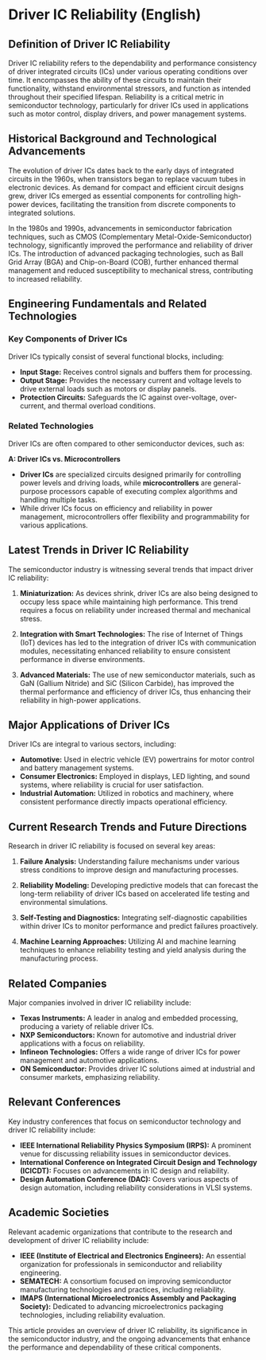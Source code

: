# Driver IC Reliability (English)

## Definition of Driver IC Reliability

Driver IC reliability refers to the dependability and performance consistency of driver integrated circuits (ICs) under various operating conditions over time. It encompasses the ability of these circuits to maintain their functionality, withstand environmental stressors, and function as intended throughout their specified lifespan. Reliability is a critical metric in semiconductor technology, particularly for driver ICs used in applications such as motor control, display drivers, and power management systems.

## Historical Background and Technological Advancements

The evolution of driver ICs dates back to the early days of integrated circuits in the 1960s, when transistors began to replace vacuum tubes in electronic devices. As demand for compact and efficient circuit designs grew, driver ICs emerged as essential components for controlling high-power devices, facilitating the transition from discrete components to integrated solutions. 

In the 1980s and 1990s, advancements in semiconductor fabrication techniques, such as CMOS (Complementary Metal-Oxide-Semiconductor) technology, significantly improved the performance and reliability of driver ICs. The introduction of advanced packaging technologies, such as Ball Grid Array (BGA) and Chip-on-Board (COB), further enhanced thermal management and reduced susceptibility to mechanical stress, contributing to increased reliability.

## Engineering Fundamentals and Related Technologies

### Key Components of Driver ICs

Driver ICs typically consist of several functional blocks, including:

- **Input Stage:** Receives control signals and buffers them for processing.
- **Output Stage:** Provides the necessary current and voltage levels to drive external loads such as motors or display panels.
- **Protection Circuits:** Safeguards the IC against over-voltage, over-current, and thermal overload conditions.

### Related Technologies

Driver ICs are often compared to other semiconductor devices, such as:

**A: Driver ICs vs. Microcontrollers**

- **Driver ICs** are specialized circuits designed primarily for controlling power levels and driving loads, while **microcontrollers** are general-purpose processors capable of executing complex algorithms and handling multiple tasks.
- While driver ICs focus on efficiency and reliability in power management, microcontrollers offer flexibility and programmability for various applications.

## Latest Trends in Driver IC Reliability

The semiconductor industry is witnessing several trends that impact driver IC reliability:

1. **Miniaturization:** As devices shrink, driver ICs are also being designed to occupy less space while maintaining high performance. This trend requires a focus on reliability under increased thermal and mechanical stress.
   
2. **Integration with Smart Technologies:** The rise of Internet of Things (IoT) devices has led to the integration of driver ICs with communication modules, necessitating enhanced reliability to ensure consistent performance in diverse environments.

3. **Advanced Materials:** The use of new semiconductor materials, such as GaN (Gallium Nitride) and SiC (Silicon Carbide), has improved the thermal performance and efficiency of driver ICs, thus enhancing their reliability in high-power applications.

## Major Applications of Driver ICs

Driver ICs are integral to various sectors, including:

- **Automotive:** Used in electric vehicle (EV) powertrains for motor control and battery management systems.
- **Consumer Electronics:** Employed in displays, LED lighting, and sound systems, where reliability is crucial for user satisfaction.
- **Industrial Automation:** Utilized in robotics and machinery, where consistent performance directly impacts operational efficiency.

## Current Research Trends and Future Directions

Research in driver IC reliability is focused on several key areas:

1. **Failure Analysis:** Understanding failure mechanisms under various stress conditions to improve design and manufacturing processes.
   
2. **Reliability Modeling:** Developing predictive models that can forecast the long-term reliability of driver ICs based on accelerated life testing and environmental simulations.
   
3. **Self-Testing and Diagnostics:** Integrating self-diagnostic capabilities within driver ICs to monitor performance and predict failures proactively.

4. **Machine Learning Approaches:** Utilizing AI and machine learning techniques to enhance reliability testing and yield analysis during the manufacturing process.

## Related Companies

Major companies involved in driver IC reliability include:

- **Texas Instruments:** A leader in analog and embedded processing, producing a variety of reliable driver ICs.
- **NXP Semiconductors:** Known for automotive and industrial driver applications with a focus on reliability.
- **Infineon Technologies:** Offers a wide range of driver ICs for power management and automotive applications.
- **ON Semiconductor:** Provides driver IC solutions aimed at industrial and consumer markets, emphasizing reliability.

## Relevant Conferences

Key industry conferences that focus on semiconductor technology and driver IC reliability include:

- **IEEE International Reliability Physics Symposium (IRPS):** A prominent venue for discussing reliability issues in semiconductor devices.
- **International Conference on Integrated Circuit Design and Technology (ICICDT):** Focuses on advancements in IC design and reliability.
- **Design Automation Conference (DAC):** Covers various aspects of design automation, including reliability considerations in VLSI systems.

## Academic Societies

Relevant academic organizations that contribute to the research and development of driver IC reliability include:

- **IEEE (Institute of Electrical and Electronics Engineers):** An essential organization for professionals in semiconductor and reliability engineering.
- **SEMATECH:** A consortium focused on improving semiconductor manufacturing technologies and practices, including reliability.
- **IMAPS (International Microelectronics Assembly and Packaging Society):** Dedicated to advancing microelectronics packaging technologies, including reliability evaluation.

This article provides an overview of driver IC reliability, its significance in the semiconductor industry, and the ongoing advancements that enhance the performance and dependability of these critical components.